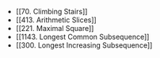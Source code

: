 - [[70. Climbing Stairs]]
- [[413. Arithmetic Slices]]
- [[221. Maximal Square]]
- [[1143. Longest Common Subsequence]]
- [[300. Longest Increasing Subsequence]]
